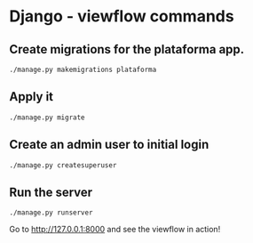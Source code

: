 # Django - viewflow commands

## Create migrations for the plataforma app.

```
./manage.py makemigrations plataforma
```


## Apply it
```
./manage.py migrate
```


## Create an admin user to initial login
```
./manage.py createsuperuser
```

## Run the server
```
./manage.py runserver
```

Go to http://127.0.0.1:8000 and see the viewflow in action!
